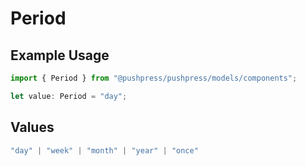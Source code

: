 # Period

## Example Usage

```typescript
import { Period } from "@pushpress/pushpress/models/components";

let value: Period = "day";
```

## Values

```typescript
"day" | "week" | "month" | "year" | "once"
```